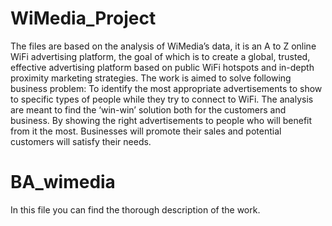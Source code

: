 # WiMedia_Project
The files are based on the analysis of WiMedia’s data, it is an A to Z online WiFi advertising platform, the goal of which is to create a global, trusted, effective advertising platform based on public WiFi hotspots and in-depth proximity marketing strategies.
The work is aimed to solve following business problem:
To identify the most appropriate advertisements to show to specific types of people while they try to connect to WiFi. 
The analysis are meant to find the ‘win-win’ solution both for the customers and business. By showing the right advertisements to people who will benefit from it the most. Businesses will promote their sales and potential customers will satisfy their needs. 
# BA_wimedia
In this file you can find the thorough description of the work.
